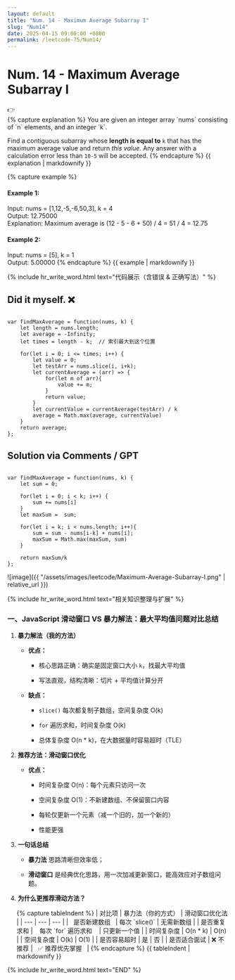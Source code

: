 ```yaml
---
layout: default
title: "Num. 14 - Maximum Average Subarray I"
slug: "Num14"
date: 2025-04-15 09:00:00 +0800
permalink: /leetcode-75/Num14/
---
```


# Num. 14 - Maximum Average Subarray I

<aside class="asideDiv">
    <div>👉</div>
    <div>
        <main>
            {% capture explanation %}
You are given an integer array `nums` consisting of `n` elements, and an integer `k`.

Find a contiguous subarray whose **length is equal to** `k` that has the maximum average value and return *this value*. Any answer with a calculation error less than `10-5` will be accepted.
            {% endcapture %}
            {{ explanation | markdownify }}
        </main>
        <main>
            {% capture example %}
#### Example 1:
Input: nums = [1,12,-5,-6,50,3], k = 4  
Output: 12.75000  
Explanation: Maximum average is (12 - 5 - 6 + 50) / 4 = 51 / 4 = 12.75
#### Example 2:
Input: nums = [5], k = 1  
Output: 5.00000
            {% endcapture %}
            {{ example | markdownify }}
        </main>
    </div>
</aside>

{% include hr_write_word.html text="代码展示（含错误 & 正确写法）" %}

## **Did it myself.** &#x274C;
<pre><code class="language-js">
var findMaxAverage = function(nums, k) {
    let length = nums.length;
    let average = -Infinity;
    let times = length - k;  // 索引最大到这个位置

    for(let i = 0; i <= times; i++) {
        let value = 0;
        let testArr = nums.slice(i, i+k);
        let currentAverage = (arr) => {
            for(let m of arr){
                value += m;
            }
            return value;
        }
        let currentValue = currentAverage(testArr) / k
        average = Math.max(average, currentValue)
    }
    return average;
};
</code></pre>

## **Solution via Comments / GPT**
<pre><code class="language-js">
var findMaxAverage = function(nums, k) {
    let sum = 0;

    for(let i = 0; i < k; i++) {
        sum += nums[i]
    }
    let maxSum =  sum;

    for(let i = k; i < nums.length; i++){
        sum = sum - nums[i-k] + nums[i];
        maxSum = Math.max(maxSum, sum)
    }

    return maxSum/k
};
</code></pre>

![image]({{ "/assets/images/leetcode/Maximum-Average-Subarray-I.png" | relative_url }})


{% include hr_write_word.html text="相关知识整理与扩展" %}


### **一、JavaScript 滑动窗口 VS 暴力解法：最大平均值问题对比总结**

1. **暴力解法（我的方法）**

    - **优点：**

        - 核心思路正确：确实是固定窗口大小 `k`，找最大平均值

        - 写法直观，结构清晰：切片 + 平均值计算分开

    - **缺点：**

        - `slice()` 每次都复制子数组，空间复杂度 O(k)

        - `for` 遍历求和，时间复杂度 O(k)

        - 总体复杂度 O(n * k)，在大数据量时容易超时（TLE）

2. **推荐方法：滑动窗口优化**

    - **优点：**

        - 时间复杂度 O(n)：每个元素只访问一次

        - 空间复杂度 O(1)：不新建数组、不保留窗口内容

        - 每轮仅更新一个元素（减一个旧的，加一个新的）

        - 性能更强

3. **一句话总结**

    - **暴力法** 思路清晰但效率低；

    - **滑动窗口** 是经典优化思路，用一次加减更新窗口，能高效应对子数组问题。

4. **为什么更推荐滑动方法？**
<div style="margin-left: 1.5em; ">
{% capture tableIndent %}
| 对比项 | 暴力法（你的方式） | 滑动窗口优化法 |
| --- | --- | --- |
| &nbsp;&nbsp;是否新建数组&nbsp;&nbsp; | 每次 `slice()` | 无需新数组 |
| 是否重复求和 | &nbsp;&nbsp;&nbsp;每次 `for` 遍历求和&nbsp;&nbsp;&nbsp; | 只更新一个值 |
| 时间复杂度 | O(n * k) | O(n) |
| 空间复杂度 | O(k) | O(1) |
| 是否容易超时 | 是 | 否 |
| 是否适合面试 | ❌ 不推荐 | &nbsp;&nbsp;✅ 推荐优先掌握&nbsp;&nbsp; |
{% endcapture %}
{{ tableIndent | markdownify }}
</div>



{% include hr_write_word.html text="END" %}